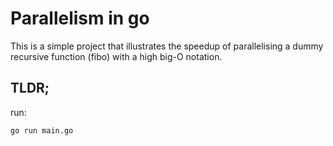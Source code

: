 # Parallelism in go

This is a simple project that illustrates the speedup of parallelising a dummy recursive function (fibo) with a high big-O notation.

## TLDR;

run:

```
go run main.go
```
